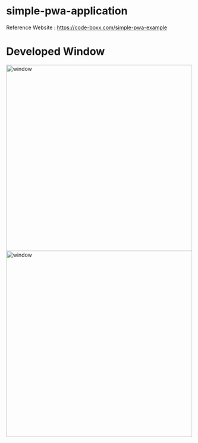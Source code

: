 # simple-pwa-application

Reference Website : https://code-boxx.com/simple-pwa-example

# Developed Window
<img src="https://github.com/goldenashok/rsimple-pwa-application/destop.webp" alt="window" width="500">
<img src="https://github.com/goldenashok/rsimple-pwa-application/download-desktop.webp" alt="window" width="500">
